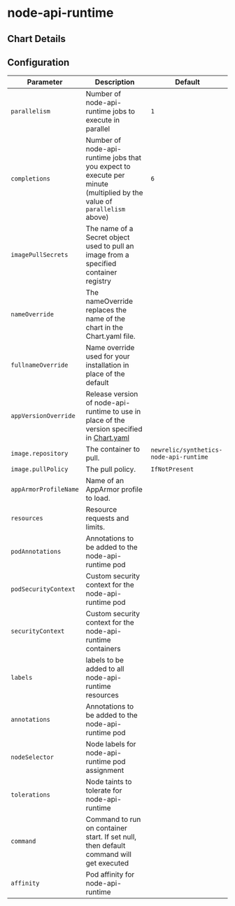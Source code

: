 # node-api-runtime

## Chart Details

## Configuration

| Parameter             | Description                                                                                                            | Default                                |
|-----------------------|------------------------------------------------------------------------------------------------------------------------|----------------------------------------|
| `parallelism`         | Number of node-api-runtime jobs to execute in parallel                                                                 | `1`                                    |
| `completions`         | Number of node-api-runtime jobs that you expect to execute per minute (multiplied by the value of `parallelism` above) | `6`                                    |
| `imagePullSecrets`    | The name of a Secret object used to pull an image from a specified container registry                                  |                                        |
| `nameOverride`        | The nameOverride replaces the name of the chart in the Chart.yaml file.                                                |                                        |
| `fullnameOverride`    | Name override used for your installation in place of the default                                                       |                                        |
| `appVersionOverride`  | Release version of node-api-runtime to use in place of the version specified in [Chart.yaml](Chart.yaml)               |                                        |
| `image.repository`    | The container to pull.                                                                                                 | `newrelic/synthetics-node-api-runtime` |
| `image.pullPolicy`    | The pull policy.                                                                                                       | `IfNotPresent`                         |
| `appArmorProfileName` | Name of an AppArmor profile to load.                                                                                   |                                        |
| `resources`           | Resource requests and limits.                                                                                          |                                        |
| `podAnnotations`      | Annotations to be added to the node-api-runtime pod                                                                    |                                        |
| `podSecurityContext`  | Custom security context for the node-api-runtime pod                                                                   |                                        |
| `securityContext`     | Custom security context for the node-api-runtime containers                                                            |                                        |
| `labels`              | labels to be added to all node-api-runtime resources                                                                   |                                        |
| `annotations`         | Annotations to be added to the node-api-runtime pod                                                                    |                                        |
| `nodeSelector`        | Node labels for node-api-runtime pod assignment                                                                        |                                        |
| `tolerations`         | Node taints to tolerate for node-api-runtime                                                                           |                                        |
| `command`             | Command to run on container start. If set null, then default command will get executed                                 |                                        |
| `affinity`            | Pod affinity for node-api-runtime                                                                                      |                                        |
